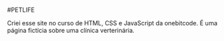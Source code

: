 #PETLIFE

Criei esse site no curso de HTML, CSS e JavaScript da onebitcode.
É uma página fictícia sobre uma clínica verterinária.


